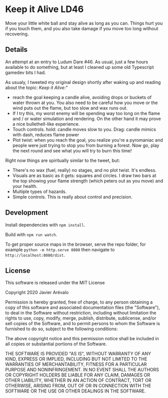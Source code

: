# Keep it Alive LD46

Move your little white ball and stay alive as long as you can. Things hurt you
if you touch them, and you also take damage if you move too long without recovering.

## Details

An attempt at an entry to Ludum Dare #46. As usual, just a few hours
available to do something, but at least I cleaned up some old Typescript
gamedev bits I had.

As usualy, I tweeted my original design shortly after waking up and reading about the topic: *Keep it Alive*:"

- reach the goal keeping a candle alive, avoiding drops or buckets of water thrown at you.
You also need to be careful how you move or the wind puts out the flame, but too slow and wax runs out.
- If I try this, my worst enemy will be spending way too long on the flame and / or water simulation
and rendering. On the other hand it may prove a nice bullethell-like experience.
- Touch controls. hold: candle moves slow to you. Drag: candle mimics with dash, reduces flame power
- Plot twist: when you reach the goal, you realize you're a pyromaniac and people were just trying to
stop you from burning a forest. Now go, play the next round and see what you will try to burn this time!

Right now things are spiritually similar to the tweet, but:

- There's no wax (fuel, really) no stages, and no plot twist. It's endless.
- Visuals are as basic as it gets: squares and circles. I draw two bars at the top showing your flame
strength (which peters out as you move) and your health.
- Multiple types of hazards.
- Simple controls. This is really about control and precision.

## Development

Install dependencies with `npm install`.

Build with `npm run watch`.

To get proper source maps in the browser, serve the repo folder, for example
`python -m http.serve 8080` then navigate to `http://localhost:8080/dist`.

## License

This software is released under the MIT License

Copyright 2020 Javier Arévalo

Permission is hereby granted, free of charge, to any person obtaining a copy of
this software and associated documentation files (the "Software"), to deal in
the Software without restriction, including without limitation the rights to
use, copy, modify, merge, publish, distribute, sublicense, and/or sell copies of
the Software, and to permit persons to whom the Software is furnished to do so,
subject to the following conditions:

The above copyright notice and this permission notice shall be included in all
copies or substantial portions of the Software.

THE SOFTWARE IS PROVIDED "AS IS", WITHOUT WARRANTY OF ANY KIND, EXPRESS OR
IMPLIED, INCLUDING BUT NOT LIMITED TO THE WARRANTIES OF MERCHANTABILITY, FITNESS
FOR A PARTICULAR PURPOSE AND NONINFRINGEMENT. IN NO EVENT SHALL THE AUTHORS OR
COPYRIGHT HOLDERS BE LIABLE FOR ANY CLAIM, DAMAGES OR OTHER LIABILITY, WHETHER
IN AN ACTION OF CONTRACT, TORT OR OTHERWISE, ARISING FROM, OUT OF OR IN
CONNECTION WITH THE SOFTWARE OR THE USE OR OTHER DEALINGS IN THE SOFTWARE.